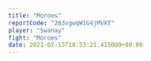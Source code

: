 ```yaml
---
title: "Moroes"
reportCode: "263vgwqW1G4jMVXT"
player: "Swanay"
fight: "Moroes"
date: 2021-07-15T18:53:21.415000+00:00
---
```

